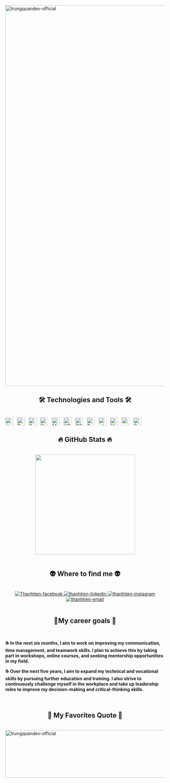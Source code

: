 <!-- Trungquandev -->
<a href="#" target="_blank">
  <img src="svg/trungquandev.svg" width="1200" alt="trungquandev-official" />
</a>

<h2 align="center">🛠 Technologies and Tools 🛠</h2>
<br>
<!-- https://simpleicons.org/ -->
<span><img src="https://img.shields.io/badge/JavaScript-282C34?logo=javascript&logoColor=F7DF1E" alt="JavaScript logo" title="JavaScript" height="25" /></span>
&nbsp;
<span><img src="https://img.shields.io/badge/TypeScript-282C34?logo=typescript&logoColor=3178C6" alt="TypeScript logo" title="TypeScript" height="25" /></span>
&nbsp;
<span><img src="https://img.shields.io/badge/ReactJS-282C34?logo=react&logoColor=61DAFB" alt="ReactJS logo" title="ReactJS" height="25" /></span>
&nbsp;
<span><img src="https://img.shields.io/badge/Node.js-282C34?logo=node.js&logoColor=00F200" alt="Node.js logo" title="Node.js" height="25" /></span>
&nbsp;
<span><img src="https://img.shields.io/badge/MongoDB-282C34?logo=mongodb&logoColor=47A248" alt="MongoDB logo" title="MongoDB" height="25" /></span>
&nbsp;
<span><img src="https://img.shields.io/badge/HTML5-282C34?logo=html5&logoColor=E34F26" alt="HTML5 logo" title="HTML5" height="25" /></span>
&nbsp;
<span><img src="https://img.shields.io/badge/CSS3-282C34?logo=css3&logoColor=1572B6" alt="CSS3 logo" title="CSS3" height="25" /></span>
&nbsp;
<span><img src="https://img.shields.io/badge/Bootstrap-282C34?logo=bootstrap&logoColor=7952B3" alt="Bootstrap logo" title="Bootstrap" height="25" /></span>
&nbsp;
<span><img src="https://img.shields.io/badge/git-282C34?logo=git&logoColor=F05032" alt="git logo" title="git" height="25" /></span>
&nbsp;
<span><img src="https://img.shields.io/badge/VS%20Code-282C34?logo=visual-studio-code&logoColor=007ACC" alt="Visual Studio Code logo" title="Visual Studio Code" height="25" /></span>
&nbsp;
<span><img src="https://img.shields.io/badge/Androidstudio-282C34?logo=androidstudio&logoColor=21759B" alt="androidstudio logo" title="androidstudio" height="25" /></span>
&nbsp;
<span><img src="https://img.shields.io/badge/Flutter-282C34?logo=flutter&logoColor=#02569B" alt="flutter logo" title="flutter" height="25" /></span>
&nbsp;

<br>
<h2 align="center">🔥 GitHub Stats 🔥</h2>
 <br>
<div align=center>
  <a href="#" title="Trungquandev">
    <img width="315" align="center" src="https://github-readme-stats.vercel.app/api/top-langs/?username=trungquandev&hide=c%23,powershell,Mathematica,Ruby,Objective-C,Objective-C%2b%2b,Cuda&title_color=61dafb&text_color=ffffff&icon_color=61dafb&bg_color=20232a&langs_count=8&layout=compact&border_color=61dafb&hide_border=true" />
  </a>
   
</div>

<br>
<h2 align="center">👽 Where to find me 👽</h2>
<br>
<!-- https://icons8.com -->
<div align="center">
  <a href="https://www.facebook.com/profile.php?id=100041273850472" target="blank">
    <img src="https://img.icons8.com/bubbles/100/000000/facebook-new.png" alt="Thanhtien-facebook" />
  </a>
  <a href="https://www.linkedin.com/in/nguyen-thanh-tien-a5150b27b/" target="blank">
    <img src="https://img.icons8.com/bubbles/100/000000/linkedin.png" alt="thanhtien-linkedin" />
  </a>
  <a href="https://www.instagram.com/tiennguyen1490/" target="blank">
    <img src="https://img.icons8.com/bubbles/100/000000/instagram.png" alt="thanhtien-instagram" />
  </a>
  <a href="ngthanhtien12112001@gmail.com" target="top">
    <img src="https://img.icons8.com/bubbles/100/000000/apple-mail.png" alt="thanhtien-email" />
  </a>
</div>

<br>

<h2 align="center">📖My career goals 📖</h2>
<br>
<p>
</p>
<p><strong>☕ In the next six months, I aim to work on improving my communication, time management, and teamwork skills. I plan to achieve this by taking part in workshops, online courses, and seeking mentorship opportunities in my field.</strong></p>
<p><strong>☕ Over the next five years, I aim to expand my technical and vocational skills by pursuing further education and training. I also strive to continuously challenge myself in the workplace and take up leadership roles to improve my decision-making and critical-thinking skills.</strong></p>


<br>
<h2 align="center">📑 My Favorites Quote 📑</h2>
<br>
<a href="#" target="_blank">
  <img src="svg/trungquandev-quotes.svg" width="846" height="150" alt="trungquandev-official" />
</a>

